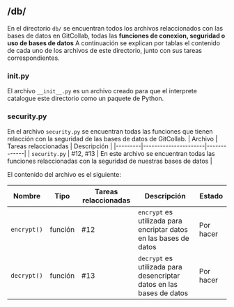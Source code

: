 ## /db/
En el directorio `db/` se encuentran todos los archivos relaccionados con las bases de datos en GitCollab, todas las **funciones de conexion, seguridad o uso de bases de datos** A continuación se explican por tablas el contenido de cada uno de los archivos de este directorio, junto con sus tareas correspondientes.

### __init__.py
El archivo `__init__.py` es un archivo creado para que el interprete catalogue este directorio como un paquete de Python.

### security.py
En el archivo `security.py` se encuentran todas las funciones que tienen relacción con la seguridad de las bases de datos de GitCollab.
| Archivo | Tareas relaccionadas | Descripción |
|---------|----------------------|-------------|
| `security.py` | #12, #13	 | En este archivo se encuentran todas las funciones relaccionadas con la seguridad de nuestras bases de datos |

El contenido del archivo es el siguiente:

| Nombre      | Tipo    | Tareas relaccionadas | Descripción | Estado |
|-------------|---------|----------------------|-------------|--------|
| `encrypt()` | función | #12 | `encrypt` es utilizada para encriptar datos en las bases de datos | Por hacer |
| `decrypt()` | función | #13 | `decrypt` es utilizada para desencriptar datos en las bases de datos | Por hacer |
